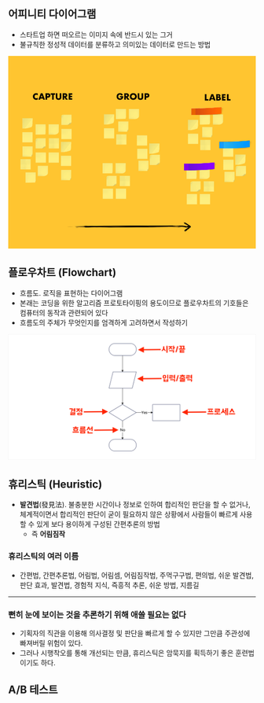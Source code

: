 
## 어피니티 다이어그램

- 스타트업 하면 떠오르는 이미지 속에 반드시 있는 그거
- 불규칙한 정성적 데이터를 분류하고 의미있는 데이터로 만드는 방법

![](attachments/Pasted%20image%2020241119015813.png)

## 플로우차트 (Flowchart)

- 흐름도. 로직을 표현하는 다이어그램
- 본래는 코딩을 위한 알고리즘 프로토타이핑의 용도이므로 플로우차트의 기호들은 컴퓨터의 동작과 관련되어 있다
- 흐름도의 주체가 무엇인지를 엄격하게 고려하면서 작성하기

![](attachments/Pasted%20image%2020241119021133.png)

## 휴리스틱 (Heuristic)

- **발견법**(發見法). 불충분한 시간이나 정보로 인하여 합리적인 판단을 할 수 없거나, 체계적이면서 합리적인 판단이 굳이 필요하지 않은 상황에서 사람들이 빠르게 사용할 수 있게 보다 용이하게 구성된 간편추론의 방법
	- 즉 **어림짐작**

### 휴리스틱의 여러 이름

- 간편법, 간편추론법, 어림법, 어림셈, 어림짐작법, 주먹구구법, 편의법, 쉬운 발견법, 판단 효과, 발견법, 경험적 지식, 즉흥적 추론, 쉬운 방법, 지름길

***

###  뻔히 눈에 보이는 것을 추론하기 위해 애쓸 필요는 없다

- 기획자의 직관을 이용해 의사결정 및 판단을 빠르게 할 수 있지만 그만큼 주관성에 빠져버릴 위험이 있다.
- 그러나 시행착오를 통해 개선되는 만큼, 휴리스틱은 암묵지를 획득하기 좋은 훈련법이기도 하다.

## A/B 테스트